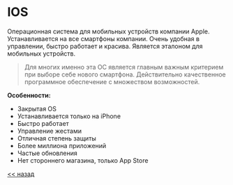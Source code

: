 # **IOS**  

Операционная система для мобильных устройств компании Apple. Устанавливается на все смартфоны компании. Очень удобная в управлении, быстро работает и красива. Является эталоном для мобильных устройств.

>Для многих именно эта ОС является главным важным критерием при выборе себе нового смартфона. Действительно качественное программное обеспечение с множеством возможностей.

**Особенности:**
- Закрытая OS
- Устанавливается только на iPhone
- Быстро работает
- Управление жестами
- Отличная степень защиты
- Более миллиона приложений
- Частые обновления
- Нет стороннего магазина, только App Store  

[<< назад](main.md)
